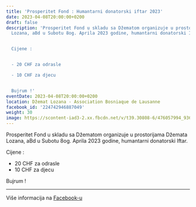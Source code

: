 ```yaml
---
title: 'Prosperitet Fond : Humantarni donatorski iftar 2023'
date: 2023-04-08T20:00:00+0200
draft: false
description: 'Prosperitet Fond u skladu sa Džematom organizuje u prostorijama Džemata
  Lozana, aBd u Subotu 8og. Aprila 2023 godine, humantarni donatorski Iftar.


  Cijene :


  - 20 CHF za odrasle

  - 10 CHF za djecu


  Bujrum !'
eventDate: 2023-04-08T20:00:00+0200
location: Džemat Lozana - Association Bosniaque de Lausanne
facebook_id: '224742946887049'
weight: 30
image: https://scontent-iad3-2.xx.fbcdn.net/v/t39.30808-6/476057994_936635281930405_1135964331823661885_n.jpg?_nc_cat=106&ccb=1-7&_nc_sid=9e60e4&_nc_ohc=dGZe-ckmY_gQ7kNvwEZb8NE&_nc_oc=AdmhakN_pruoG_yOZ2Z_ZI3ID7u3T7YwenYxXXmWHlPeORgEPtHvwEbaXqMQ_vdcDxw&_nc_zt=23&_nc_ht=scontent-iad3-2.xx&edm=ABTKTjYEAAAA&_nc_gid=mHlmJt2Q7YXNMzApIsHY3Q&oh=00_AfU6F7V2QOxppRBArphudkU5d5BwlFs3_Pxu0OMpZjIhbA&oe=68B1AB7D
---
```


Prosperitet Fond u skladu sa Džematom organizuje u prostorijama Džemata Lozana, aBd u Subotu 8og. Aprila 2023 godine, humantarni donatorski Iftar.

Cijene :

- 20 CHF za odrasle
- 10 CHF za djecu

Bujrum !

---

Više informacija na [Facebook-u](https://facebook.com/events/224742946887049)